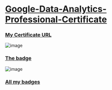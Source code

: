 # [Google-Data-Analytics-Professional-Certificate](https://www.coursera.org/professional-certificates/google-data-analytics)

### [My Certificate URL](https://coursera.org/share/b5b1183b4fb2a1a5bc508f461f4b800a)

![image](https://user-images.githubusercontent.com/98630446/156125655-bef1641a-dfb3-44ed-98c1-2fcec3dd005b.png)

### [The badge](https://www.credly.com/badges/29bca1ac-823f-4eff-a1cb-16ca851cf65e/public_url)

![image](https://user-images.githubusercontent.com/98630446/156276933-db88c373-366a-46fb-9900-12f304f5503b.png)

### [All my badges](https://www.credly.com/users/vladlen-kulikov/badges)
